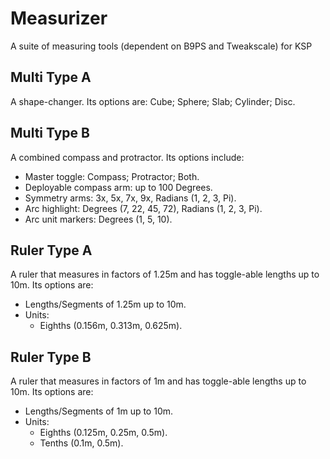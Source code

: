# Measurizer
A suite of measuring tools (dependent on B9PS and Tweakscale) for KSP

## Multi Type A
A shape-changer. Its options are: Cube; Sphere; Slab; Cylinder; Disc.

## Multi Type B
A combined compass and protractor. Its options include:
* Master toggle: Compass; Protractor; Both.
* Deployable compass arm: up to 100 Degrees.
* Symmetry arms: 3x, 5x, 7x, 9x, Radians (1, 2, 3, Pi).
* Arc highlight: Degrees (7, 22, 45, 72), Radians  (1, 2, 3, Pi).
* Arc unit markers: Degrees (1, 5, 10).

## Ruler Type A
A ruler that measures in factors of 1.25m and has toggle-able lengths up to 10m. Its options are:
* Lengths/Segments of 1.25m up to 10m.
* Units: 
  * Eighths (0.156m, 0.313m, 0.625m).

## Ruler Type B
A ruler that measures in factors of 1m and has toggle-able lengths up to 10m. Its options are:
* Lengths/Segments of 1m up to 10m.
* Units: 
  * Eighths (0.125m, 0.25m, 0.5m).
  * Tenths (0.1m, 0.5m).
